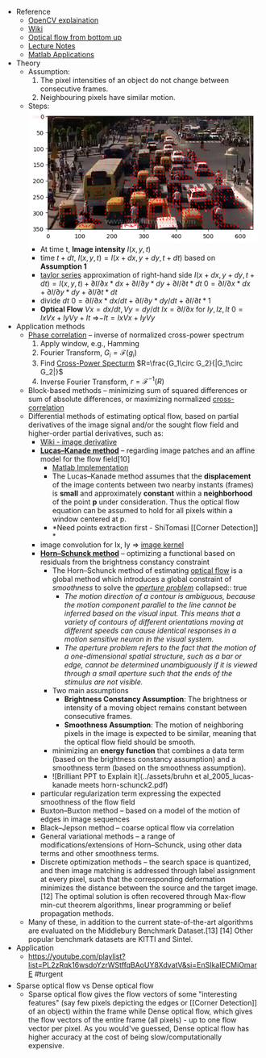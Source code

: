- Reference
	- [OpenCV explaination](https://docs.opencv.org/3.4/d4/dee/tutorial_optical_flow.html)
	- [Wiki](https://en.wikipedia.org/wiki/Optical_flow#:~:text=Optical%20flow%20or%20optic%20flow,brightness%20pattern%20in%20an%20image.)
	- [Optical flow from bottom up](https://nanonets.com/blog/optical-flow/)
	- [Lecture Notes](https://homes.cs.washington.edu/~shapiro/EE596/notes/Optical_Flow.pdf)
	- [Matlab Applications](https://www.mathworks.com/matlabcentral/fileexchange/17500-high-accuracy-optical-flow?s_tid=srchtitle)
- Theory
	- Assumption:
	  1. The pixel intensities of an object do not change between consecutive frames.
	  2. Neighbouring pixels have similar motion.
	- Steps:
	  ![Sparse Optical Flow Arrow](/../assets/sparse_optical_flow_arrow.gif)
		- At time t, **Image intensity** $I(x,y,t)$
		- time $t+dt$, $I(x,y,t)=I(x+dx,y+dy,t+dt)$ based on **Assumption 1**
		- [taylor series](https://en.wikipedia.org/wiki/Taylor_series) approximation of right-hand side
		  	   $I(x+dx,y+dy,t+dt) = I(x,y,t) + \partial I/ \partial x * dx + \partial I/ \partial y * dy + \partial I/ \partial t * dt$
		  		$0 = \partial I/ \partial x * dx + \partial I/ \partial y * dy + \partial I/ \partial t * dt$
		- divide $dt$
		  	  $0 = \partial I/ \partial x * dx/dt + \partial I/ \partial y * dy/dt + \partial I/ \partial t * 1$
		- **Optical Flow** 
		  $Vx = dx/dt, Vy = dy/dt$
		  $Ix = \partial I/ \partial x$
		  for $Iy, Iz, It$
		  $0 = IxVx + IyVy + It$
		  =>$-It = IxVx +IyVy$
- Application methods
	- [Phase correlation](https://en.wikipedia.org/wiki/Phase_correlation#:~:text=Phase%20correlation%20is%20an%20approach,calculated%20by%20fast%20Fourier%20transforms.) – inverse of normalized cross-power spectrum
	  1. Apply window, e.g., Hamming
	  2. Fourier Transform, $G_i=\mathscr{F}(g_i)$
	  3. Find [Cross-Power Specturm](https://en.wikipedia.org/wiki/Spectral_density#Cross-spectral_density) $R=\frac{G_1\circ G_2}{|G_1\circ G_2|}$
	  4. Inverse Fourier Transform, $r=\mathscr{F}^{-1}(R)$
	- Block-based methods – minimizing sum of squared differences or sum of absolute differences, or maximizing normalized [cross-correlation](https://en.wikipedia.org/wiki/Cross-correlation)
	- Differential methods of estimating optical flow, based on partial derivatives of the image signal and/or the sought flow field and higher-order partial derivatives, such as:
		- [Wiki - image derivative](https://en.wikipedia.org/wiki/Image_derivative)
		- **[Lucas–Kanade method](https://en.wikipedia.org/wiki/Lucas%E2%80%93Kanade_method)** – regarding image patches and an affine model for the flow field[10]
			- [Matlab Implementation](https://www.mathworks.com/matlabcentral/fileexchange/48744-lucas-kanade-tutorial-example-1)
			- The Lucas–Kanade method assumes that the **displacement** of the image contents between two nearby instants (frames) is **small** and approximately **constant** within a **neighborhood** of the point **p** under consideration. Thus the optical flow equation can be assumed to hold for all pixels within a window centered at p.
			- *Need points extraction first - ShiTomasi [[Corner Detection]] *
		- image convolution for Ix, Iy => [image kernel](https://setosa.io/ev/image-kernels/)
		- **[Horn–Schunck method](https://en.wikipedia.org/wiki/Horn%E2%80%93Schunck_method#:~:text=The%20Horn%E2%80%93Schunck%20method%20of,Optical%20Flow%20for%20further%20description)** – optimizing a functional based on residuals from the brightness constancy constraint
			- The Horn–Schunck method of estimating [optical flow](https://en.wikipedia.org/wiki/Optical_flow) is a global method which introduces a global constraint of *smoothness* to solve the *[aperture problem](https://en.wikipedia.org/wiki/Aperture_problem)*
			  collapsed:: true
				- *The motion direction of a contour is ambiguous, because the motion component parallel to the line cannot be inferred based on the visual input. This means that a variety of contours of different orientations moving at different speeds can cause identical responses in a motion sensitive neuron in the visual system.*
				- *The aperture problem refers to the fact that the motion of a one-dimensional spatial structure, such as a bar or edge, cannot be determined unambiguously if it is viewed through a small aperture such that the ends of the stimulus are not visible.*
			- Two main assumptions
				- **Brightness Constancy Assumption**: The brightness or intensity of a moving object remains constant between consecutive frames.
				- **Smoothness Assumption**: The motion of neighboring pixels in the image is expected to be similar, meaning that the optical flow field should be smooth.
			- minimizing an **energy function** that combines a data term (based on the brightness constancy assumption) and a smoothness term (based on the smoothness assumption).
			- ![Brilliant PPT to Explain it](../assets/bruhn et al_2005_lucas-kanade meets horn-schunck2.pdf)
		- particular regularization term expressing the expected smoothness of the flow field
		- Buxton–Buxton method – based on a model of the motion of edges in image sequences
		- Black–Jepson method – coarse optical flow via correlation
		- General variational methods – a range of modifications/extensions of Horn–Schunck, using other data terms and other smoothness terms.
		- Discrete optimization methods – the search space is quantized, and then image matching is addressed through label assignment at every pixel, such that the corresponding deformation minimizes the distance between the source and the target image.[12] The optimal solution is often recovered through Max-flow min-cut theorem algorithms, linear programming or belief propagation methods.
	- Many of these, in addition to the current state-of-the-art algorithms are evaluated on the Middlebury Benchmark Dataset.[13] [14] Other popular benchmark datasets are KITTI and Sintel.
- Application
	- https://youtube.com/playlist?list=PL2zRqk16wsdoYzrWStffqBAoUY8XdvatV&si=EnSIkaIECMiOmarE #❗️urgent
- Sparse optical flow vs Dense optical flow
	- Sparse optical flow gives the flow vectors of some "interesting features" (say few pixels depicting the edges or [[Corner Detection]] of an object) within the frame while Dense optical flow, which gives the flow vectors of the entire frame (all pixels) - up to one flow vector per pixel. As you would've guessed, Dense optical flow has higher accuracy at the cost of being slow/computationally expensive.